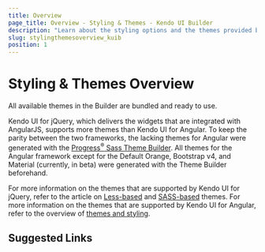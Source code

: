 ```yaml
---
title: Overview
page_title: Overview - Styling & Themes - Kendo UI Builder
description: "Learn about the styling options and the themes provided by the Kendo UI Builder tool for creating and managing Angular and AngularJS-based web applications."
slug: stylingthemesoverview_kuib
position: 1
---
```


# Styling & Themes Overview

All available themes in the Builder are bundled and ready to use.

Kendo UI for jQuery, which delivers the widgets that are integrated with AngularJS, supports more themes than Kendo UI for Angular. To keep the parity between the two frameworks, the lacking themes for Angular were generated with the [Progress<sup>®</sup> Sass Theme Builder](http://themebuilder.telerik.com/). All themes for the Angular framework except for the Default Orange, Bootstrap v4, and Material (currently, in beta) were generated with the Theme Builder beforehand.

For more information on the themes that are supported by Kendo UI for jQuery, refer to the article on [Less-based]() and [SASS-based]() themes. For more information on the themes that are supported by Kendo UI for Angular, refer to the overview of [themes and styling]().

## Suggested Links
